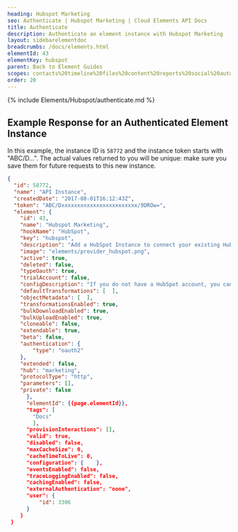```yaml
---
heading: Hubspot Marketing
seo: Authenticate | Hubspot Marketing | Cloud Elements API Docs
title: Authenticate
description: Authenticate an element instance with Hubspot Marketing
layout: sidebarelementdoc
breadcrumbs: /docs/elements.html
elementId: 43
elementKey: hubspot
parent: Back to Element Guides
scopes: contacts%20timeline%20files%20content%20reports%20social%20automation%20forms
order: 20
---
```


{% include Elements/Hubspot/authenticate.md %}

## Example Response for an Authenticated Element Instance

In this example, the instance ID is `58772` and the instance token starts with "ABC/D...". The actual values returned to you will be unique: make sure you save them for future requests to this new instance.

```json
{
  "id": 58772,
  "name": "API Instance",
  "createdDate": "2017-08-01T16:12:43Z",
  "token": "ABC/Dxxxxxxxxxxxxxxxxxxxxxxxx/9DROw=",
  "element": {
    "id": 43,
    "name": "Hubspot Marketing",
    "hookName": "HubSpot",
    "key": "hubspot",
    "description": "Add a HubSpot Instance to connect your existing HubSpot account to the Marketing Hub, allowing you to manage accounts, campaigns, contacts, leads etc. across multiple Marketing Elements. You will need your HubSpot account information to add an instance.",
    "image": "elements/provider_hubspot.png",
    "active": true,
    "deleted": false,
    "typeOauth": true,
    "trialAccount": false,
    "configDescription": "If you do not have a HubSpot account, you can create one at <a href=\"http://www.hubspot.com\" target=\"_blank\">HubSpot Signup</a>",
    "defaultTransformations": [  ],
    "objectMetadata": [  ],
    "transformationsEnabled": true,
    "bulkDownloadEnabled": true,
    "bulkUploadEnabled": true,
    "cloneable": false,
    "extendable": true,
    "beta": false,
    "authentication": {
        "type": "oauth2"
    },
    "extended": false,
    "hub": "marketing",
    "protocolType": "http",
    "parameters": [],
    "private": false
      },
      "elementId": {{page.elementId}},
      "tags": [
        "Docs"
        ],
      "provisionInteractions": [],
      "valid": true,
      "disabled": false,
      "maxCacheSize": 0,
      "cacheTimeToLive": 0,
      "configuration": {    },
      "eventsEnabled": false,
      "traceLoggingEnabled": false,
      "cachingEnabled": false,
      "externalAuthentication": "none",
      "user": {
          "id": 3306
      }
    }
 }
```
